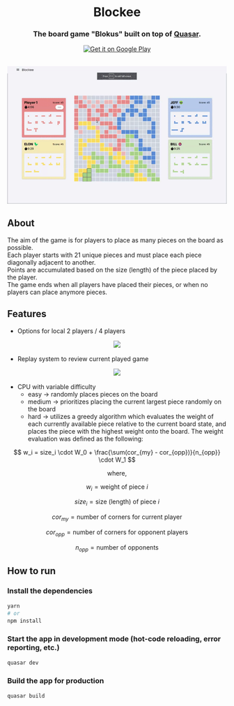 
<h1 align="center">
  Blockee
  <br>
</h1>

<h3 align="center">The board game "Blokus" built on top of <a href="https://quasar.dev/" target="_blank">Quasar</a>.</h3>
<p align="center">
  <a href='https://play.google.com/store/apps/details?id=org.groupP.blockee.app&pcampaignid=pcampaignidMKT-Other-global-all-co-prtnr-py-PartBadge-Mar2515-1'><img alt='Get it on Google Play' src='https://play.google.com/intl/ja/badges/static/images/badges/en_badge_web_generic.png' height="60px"/></a>
</p>
<br />

<div align="center">
    <img src="./game.gif" />
</div>

## About

The aim of the game is for players to place as many pieces on the board as possible. <br />
Each player starts with 21 unique pieces and must place each piece diagonally adjacent to another. <br />
Points are accumulated based on the size (length) of the piece placed by the player. <br />
The game ends when all players have placed their pieces, or when no players can place anymore pieces.

## Features

- Options for local 2 players / 4 players
<p align="center">
  <img src='https://play-lh.googleusercontent.com/Uo4_nwDx0Fqf7Teg9u8OPMi_m64YerFKegMhrEF-0qroTa353SDLKCmtAoKvMBJZUV2t=w2560-h1440-rw' height="250px"/>
</p>

- Replay system to review current played game
<p align="center">
  <img src='https://play-lh.googleusercontent.com/g-QkReH48klpxXIa7X5wUbIGd5VhemO3QA5J1EPvYtV4oYIU3u5L6ubvZZ-rnb5TCxZL=w2560-h1440-rw' height="250px"/>
</p>

- CPU with variable difficulty
  - easy -> randomly places pieces on the board
  - medium -> prioritizes placing the current largest piece randomly on the board
  - hard -> utilizes a greedy algorithm which evaluates the weight of each currently available piece relative to the current board state, and places the piece with the highest weight onto the board. The weight evaluation was defined as the following:

$$ w_i = size_i \cdot W_0 + \frac{\sum(cor_{my} - cor_{opp})}{n_{opp}} \cdot W_1 $$

<p align="center">
  where,
</p>

$$ w_i = \text{weight of piece } i $$

$$ size_i = \text{size (length) of piece } i $$

$$ cor_{my} = \text{number of corners for current player} $$

$$ cor_{opp} = \text{number of corners for opponent players} $$

$$ n_{opp} = \text{number of opponents} $$

## How to run

### Install the dependencies
```bash
yarn
# or
npm install
```

### Start the app in development mode (hot-code reloading, error reporting, etc.)
```bash
quasar dev
```

### Build the app for production
```bash
quasar build
```
